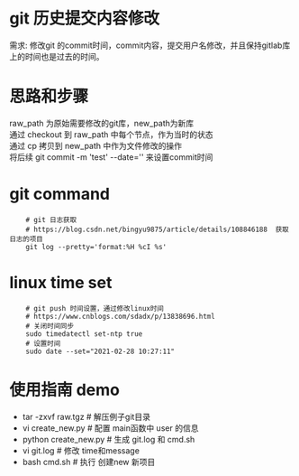 # git 历史提交内容修改  
需求: 修改git 的commit时间，commit内容，提交用户名修改，并且保持gitlab库上的时间也是过去的时间。

# 思路和步骤
raw_path 为原始需要修改的git库，new_path为新库  
通过 checkout 到 raw_path 中每个节点，作为当时的状态  
通过 cp 拷贝到 new_path 中作为文件修改的操作  
将后续 git commit -m 'test' --date='' 来设置commit时间     

# git command
```
    # git 日志获取
    # https://blog.csdn.net/bingyu9875/article/details/108846188  获取日志的项目
    git log --pretty='format:%H %cI %s'

```

# linux time set
``` 
    # git push 时间设置，通过修改linux时间
    # https://www.cnblogs.com/sdadx/p/13838696.html
    # 关闭时间同步
    sudo timedatectl set-ntp true  
    # 设置时间
    sudo date --set="2021-02-28 10:27:11"
```

# 使用指南 demo 
- tar -zxvf raw.tgz    # 解压例子git目录
- vi create_new.py     # 配置 main函数中 user 的信息
- python create_new.py # 生成 git.log 和 cmd.sh
- vi git.log           # 修改 time和message
- bash cmd.sh          # 执行 创建new 新项目

